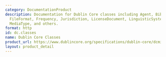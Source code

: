 ```yaml
---
category: DocumentationProduct
description: Documentation for Dublin Core classes including Agent, BibliographicResource,
  FileFormat, Frequency, Jurisdiction, LicenseDocument, LinguisticSystem, Location,
  MediaType, and others.
format: http
id: dc.classes
name: Dublin Core Classes
product_url: https://www.dublincore.org/specifications/dublin-core/dcmi-terms/#section-6
layout: product_detail
---
```

